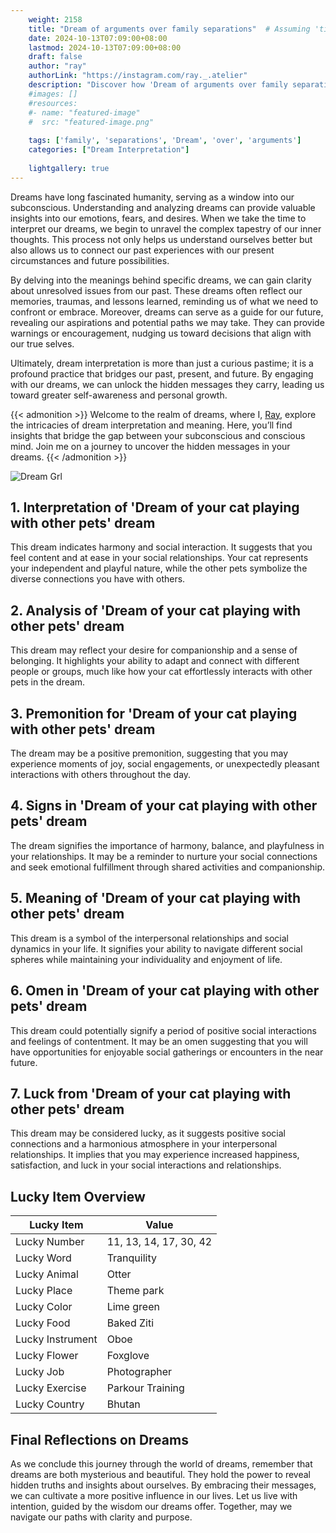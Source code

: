 ```yaml
---
    weight: 2158
    title: "Dream of arguments over family separations"  # Assuming 'title' column exists
    date: 2024-10-13T07:09:00+08:00
    lastmod: 2024-10-13T07:09:00+08:00
    draft: false
    author: "ray"
    authorLink: "https://instagram.com/ray._.atelier"
    description: "Discover how 'Dream of arguments over family separations' can interpret your future and uncover its significant meanings in your life."
    #images: []
    #resources:
    #- name: "featured-image"
    #  src: "featured-image.png"
    
    tags: ['family', 'separations', 'Dream', 'over', 'arguments']
    categories: ["Dream Interpretation"]
    
    lightgallery: true
---
```

    
Dreams have long fascinated humanity, serving as a window into our subconscious. Understanding and analyzing dreams can provide valuable insights into our emotions, fears, and desires. When we take the time to interpret our dreams, we begin to unravel the complex tapestry of our inner thoughts. This process not only helps us understand ourselves better but also allows us to connect our past experiences with our present circumstances and future possibilities.

By delving into the meanings behind specific dreams, we can gain clarity about unresolved issues from our past. These dreams often reflect our memories, traumas, and lessons learned, reminding us of what we need to confront or embrace. Moreover, dreams can serve as a guide for our future, revealing our aspirations and potential paths we may take. They can provide warnings or encouragement, nudging us toward decisions that align with our true selves.

Ultimately, dream interpretation is more than just a curious pastime; it is a profound practice that bridges our past, present, and future. By engaging with our dreams, we can unlock the hidden messages they carry, leading us toward greater self-awareness and personal growth.

{{< admonition >}}
Welcome to the realm of dreams, where I, [Ray](https://instagram.com/ray._.atelier), explore the intricacies of dream interpretation and meaning. Here, you’ll find insights that bridge the gap between your subconscious and conscious mind. Join me on a journey to uncover the hidden messages in your dreams.
{{< /admonition >}}

![Dream Grl](https://cdn.pixabay.com/photo/2017/11/02/03/35/gothic-2910057_1280.jpg "Dream Grl")

## 1. Interpretation of 'Dream of your cat playing with other pets' dream
 This dream indicates harmony and social interaction. It suggests that you feel content and at ease in your social relationships. Your cat represents your independent and playful nature, while the other pets symbolize the diverse connections you have with others.

## 2. Analysis of 'Dream of your cat playing with other pets' dream
 This dream may reflect your desire for companionship and a sense of belonging. It highlights your ability to adapt and connect with different people or groups, much like how your cat effortlessly interacts with other pets in the dream.

## 3. Premonition for 'Dream of your cat playing with other pets' dream
 The dream may be a positive premonition, suggesting that you may experience moments of joy, social engagements, or unexpectedly pleasant interactions with others throughout the day.

## 4. Signs in 'Dream of your cat playing with other pets' dream
 The dream signifies the importance of harmony, balance, and playfulness in your relationships. It may be a reminder to nurture your social connections and seek emotional fulfillment through shared activities and companionship.

## 5. Meaning of 'Dream of your cat playing with other pets' dream
 This dream is a symbol of the interpersonal relationships and social dynamics in your life. It signifies your ability to navigate different social spheres while maintaining your individuality and enjoyment of life.

## 6. Omen in 'Dream of your cat playing with other pets' dream
 This dream could potentially signify a period of positive social interactions and feelings of contentment. It may be an omen suggesting that you will have opportunities for enjoyable social gatherings or encounters in the near future.

## 7. Luck from 'Dream of your cat playing with other pets' dream
 This dream may be considered lucky, as it suggests positive social connections and a harmonious atmosphere in your interpersonal relationships. It implies that you may experience increased happiness, satisfaction, and luck in your social interactions and relationships.

## Lucky Item Overview
| Lucky Item          | Value              |
|---------------|--------------------|
| Lucky Number        | 11, 13, 14, 17, 30, 42  |
| Lucky Word          | Tranquility |
| Lucky Animal        | Otter |
| Lucky Place         | Theme park     |
| Lucky Color         | Lime green     |
| Lucky Food          | Baked Ziti      |
| Lucky Instrument    | Oboe |
| Lucky Flower        | Foxglove    |
| Lucky Job           | Photographer       |
| Lucky Exercise      | Parkour Training  |
| Lucky Country       | Bhutan    |


##  Final Reflections on Dreams

As we conclude this journey through the world of dreams, remember that dreams are both mysterious and beautiful. They hold the power to reveal hidden truths and insights about ourselves. By embracing their messages, we can cultivate a more positive influence in our lives. Let us live with intention, guided by the wisdom our dreams offer. Together, may we navigate our paths with clarity and purpose.
